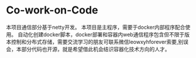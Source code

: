 # Co-work-on-Code
本项目通信部分基于netty开发。
本项目是主程序，需要于docker内部程序配合使用。
自动化创建docker脚本，docker部署和容器内web通信程序包含但不限于版本控制和分布式存储，需要交流学习的朋友可联系微信leowxyhforever索要,别误会，本部分代码也开源，就是希望借此机会结识容器化技术方向的人才。
